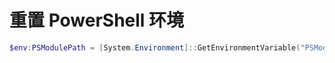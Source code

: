 # 重置 PowerShell 环境
```powershell
$env:PSModulePath = [System.Environment]::GetEnvironmentVariable("PSModulePath", [System.EnvironmentVariableTarget]::Machine)
```